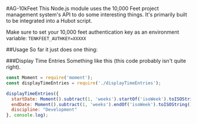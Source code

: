 #AG-10kFeet
This Node.js module uses the 10,000 Feet project management system's API to do some interesting things. It's primarily built to be integrated into a Hubot script.

Make sure to set your 10,000 feet authentication key as an environment variable: `TENKFEET_AUTHKEY=XXXXX`

##Usage
So far it just does one thing:

###Display Time Entries
Something like this (this code probably isn't quite right).

```javascript
const Moment = require('moment');
const displayTimeEntries = require('./displayTimeEntries');

displayTimeEntries({
  startDate: Moment().subtract(1, 'weeks').startOf('isoWeek').toISOString(),
  endDate: Moment().subtract(1, 'weeks').endOf('isoWeek').toISOString(),
  discipline: "Development"
}, console.log);
```